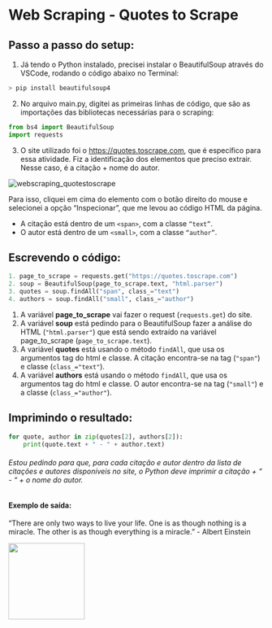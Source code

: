 # Web Scraping - Quotes to Scrape

## Passo a passo do setup:

1) Já tendo o Python instalado, precisei instalar o BeautifulSoup através do VSCode, rodando o código abaixo no Terminal:

```python
> pip install beautifulsoup4
```

2) No arquivo main.py, digitei as primeiras linhas de código, que são as importações das bibliotecas necessárias para o scraping:

```python
from bs4 import BeautifulSoup
import requests
```

3) O site utilizado foi o https://quotes.toscrape.com, que é específico para essa atividade. Fiz a identificação dos elementos que preciso extrair. Nesse caso, é a citação + nome do autor.

![webscraping_quotestoscrape](https://user-images.githubusercontent.com/97712990/212784820-cef02f1b-fe19-4f11-9117-b98d7f221498.jpg)


Para isso, cliquei em cima do elemento com o botão direito do mouse e selecionei a opção “Inspecionar”, que me levou ao código HTML da página.

- A citação está dentro de um ```<span>```, com a classe ```“text”```.
- O autor está dentro de um ```<small>```, com a classe ```“author”```.


## Escrevendo o código:
```python
1. page_to_scrape = requests.get("https://quotes.toscrape.com")
2. soup = BeautifulSoup(page_to_scrape.text, "html.parser")
3. quotes = soup.findAll("span", class_="text")                    
4. authors = soup.findAll("small", class_="author")
```
1. A variável **page_to_scrape** vai fazer o request (```requests.get```) do site.
2. A variável **soup** está pedindo para o BeautifulSoup fazer a análise do HTML (```"html.parser"```) que está sendo extraído na variável page_to_scrape (```page_to_scrape.text```).
3. A variável **quotes** está usando o método ```findAll```, que usa os argumentos tag do html e classe. A citação encontra-se na tag (```"span"```) e classe (```class_="text"```).
4. A variável **authors** está usando o método ```findAll```, que usa os argumentos tag do html e classe. O autor encontra-se na tag (```"small"```) e a classe (```class_="author"```).


## Imprimindo o resultado:
```python
for quote, author in zip(quotes[2], authors[2]):
    print(quote.text + " - " + author.text)
```
###### Estou pedindo para que, para cada citação e autor dentro da lista de citações e autores disponíveis no site, o Python deve imprimir a citação + “ - “ + o nome do autor.

#### Exemplo de saída:
“There are only two ways to live your life. One is as though nothing is a miracle. The other is as though everything is a miracle.” - Albert Einstein

<img src="https://i.pinimg.com/originals/28/0a/05/280a05c05fa4cd05717a9256d661f425.gif" width="150">
